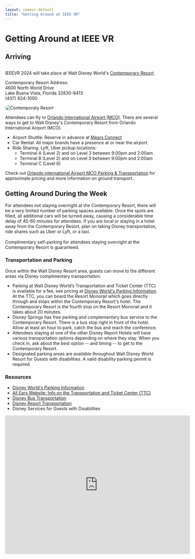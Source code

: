```yaml
---
layout: ieeevr-default
title: "Getting Around at IEEE VR"
---
```

<div>
    <h1>Getting Around at IEEE VR</h1>
    <h2>Arriving</h2>        
    <div class="column text-left">
    <p style="text-align: left;">
        IEEEVR 2024 will take place at Walt Disney World's <a href="https://disneyworld.disney.go.com/resorts/contemporary-resort/" target="_blank"> Contemporary Resort</a>.
    </p>
       <p>
       <span style="display: block;"> 
            Contemporary Resort Address:<br />
            4600 North World Drive<br />
            Lake Buena Vista, Florida 32830-8413<br />
            (407) 824-1000
        </span>
        </p>
    </div>    
    <div class="column img-right">
        <img src= "{{ "/assets/images/Contemporary.png" | relative_url }}"  style="border-radius: 20px;" alt="Contemporaty Resort">
    </div>
    <div class="clear padding_top_small">    
    <p>Attendees can fly to <a href="https://www.orlandoairports.net/" target="_blank">Orlando International Airport (MCO)</a>. There are several ways to get to Walt Disney's Contemporary Resort from Orlando International Airport (MCO).</p>
    <ul>
        <li>Airport Shuttle: Reserve in advance at <a href="https://www.mearsconnect.com/" target="_blank">Mears Connect</a></li>
        <li>Car Rental: All major brands have a presence at or near the airport.</li>
        <li>Ride Sharing. Lyft, Uber pickup locations: 
            <ul>
                <li>Terminal A (Level 2) and on Level 3 between 9:00pm and 2:00am</li>
                <li>Terminal B (Level 2) and on Level 3 between 9:00pm and 2:00am</li>
                <li>Terminal C (Level 6)</li>
            </ul>
        </li>
    </ul>
     <p>
        Check out <a href="https://orlandoairports.net/parking-transportation/" target="_blank">Orlando international Airport MCO Parking & Transportation</a> for approximate pricing and more information on ground transport.
     </p>
     <h2>Getting Around During the Week</h2>
     <div class="ieeevrmsgbox bold">
        <div class = "ieeevrmsgboxInside small_emphasize">
           For attendees not staying overnight at the Contemporary Resort, there will be a very limited number of parking spaces available. Once the spots are filled, all additional cars will be turned away, causing a considerable time delay of 45-60 minutes for attendees.  If you are local or staying in a hotel away from the Contemporary Resort, plan on taking Disney transportation, ride shares such as Uber or Lyft, or a taxi. <br/><br/>Complimentary self-parking for attendees staying overnight at the Contemporary Resort is guaranteed.
        </div>
    </div>
    <p>
        <h3>Transportation and Parking</h3>
        Once within the Walt Disney Resort area, guests can move to the different areas via Disney complimentary transportation.
        <ul>
            <li>Parking at Walt Disney World’s Transportation and Ticket Center (TTC) is available for a fee, see pricing at <a href="https://disneyworld.disney.go.com/guest-services/parking/" target="_blank">Disney World's Parking Information</a>. At the TTC, you can board the Resort Monorail which goes directly through and stops within the Contemporary Resort's hotel. The Contemporary Resort is the fourth stop on the Resort Monorail and it takes about 20 minutes.</li>   
            <li>Disney Springs has free parking and complementary bus service to the Contemporary Resort. There is a bus stop right in front of the hotel. Allow at least an hour to park, catch the bus and reach the conference.</li>
            <li>Attendees staying at one of the other Disney Report Hotels will have various transportation options depending on where they stay.  When you check in, ask about the best option -- and timing -- to get to the Contemporary Resort.</li>
            <li>Designated parking areas are available throughout Walt Disney World Resort for Guests with disabilities. A valid disability parking permit is required.</li>
        </ul>
    </p>
    <p>
        <h3>Resources</h3>
        <ul>
            <li><a href="https://disneyworld.disney.go.com/guest-services/parking/" target="_blank">Disney World's Parking Information</a></li>
            <li><a href="https://allears.net/walt-disney-worlds-transportation-and-ticket-center-ttc/" target="_blank">All Ears Website: Info on the Transportation and Ticket Center (TTC)</a></li>
            <li><a href="https://disneyworld.disney.go.com/guest-services/bus-transportation/" target="_blank">Disney Bus Transportation</a></li>
            <li><a href="https://disneyworld.disney.go.com/guest-services/resort-transportation/" target="_blank">Disney Resort Transportation</a></li>
            <li><a heref="https://disneyworld.disney.go.com/guest-services/guests-with-disabilities/" target="_blank">Disney Services for Guests with Disabilities</a></li>
        </ul>
    <p>    
    <iframe class="align-center" src="https://www.google.com/maps/embed?pb=!1m18!1m12!1m3!1d224451.6490291354!2d-81.62069771252945!3d28.477829523059874!2m3!1f0!2f0!3f0!3m2!1i1024!2i768!4f13.1!3m3!1m2!1s0x88dd7ee634caa5f7%3A0x7f1aa428ffd54db!2sDisney&#39;s%20Contemporary%20Resort!5e0!3m2!1sen!2sus!4v1686838845318!5m2!1sen!2sus" width="600" height="450" style="border:0;" allowfullscreen="" loading="lazy" referrerpolicy="no-referrer-when-downgrade"></iframe>
</div>